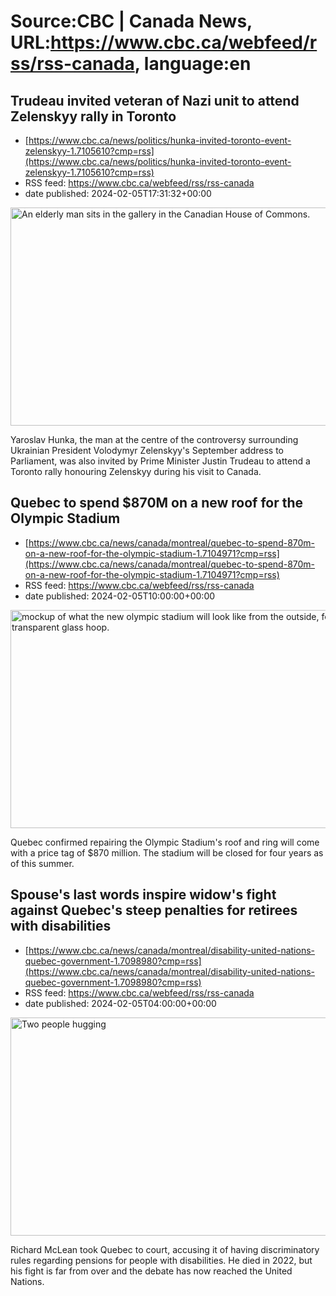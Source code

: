# Source:CBC | Canada News, URL:https://www.cbc.ca/webfeed/rss/rss-canada, language:en

## Trudeau invited veteran of Nazi unit to attend Zelenskyy rally in Toronto
 - [https://www.cbc.ca/news/politics/hunka-invited-toronto-event-zelenskyy-1.7105610?cmp=rss](https://www.cbc.ca/news/politics/hunka-invited-toronto-event-zelenskyy-1.7105610?cmp=rss)
 - RSS feed: https://www.cbc.ca/webfeed/rss/rss-canada
 - date published: 2024-02-05T17:31:32+00:00

<img alt="An elderly man sits in the gallery in the Canadian House of Commons." height="349" src="https://i.cbc.ca/1.6981693.1695934302!/cpImage/httpImage/image.jpg_gen/derivatives/16x9_620/canada-ukraine-apology.jpg" title="Yaroslav Hunka, right, waits for the arrival of Ukrainian President Volodymyr Zelenskyy in the House of Commons in Ottawa, on Sept. 22, 2023. " width="620" /><p>Yaroslav Hunka, the man at the centre of the controversy surrounding Ukrainian President Volodymyr Zelenskyy's September address to Parliament, was also invited by Prime Minister Justin Trudeau to attend a Toronto rally honouring Zelenskyy during his visit to Canada.</p>

## Quebec to spend $870M on a new roof for the Olympic Stadium
 - [https://www.cbc.ca/news/canada/montreal/quebec-to-spend-870m-on-a-new-roof-for-the-olympic-stadium-1.7104971?cmp=rss](https://www.cbc.ca/news/canada/montreal/quebec-to-spend-870m-on-a-new-roof-for-the-olympic-stadium-1.7104971?cmp=rss)
 - RSS feed: https://www.cbc.ca/webfeed/rss/rss-canada
 - date published: 2024-02-05T10:00:00+00:00

<img alt="mockup of what the new olympic stadium will look like from the outside, featuring a transparent glass hoop." height="349" src="https://i.cbc.ca/1.7104990.1707145088!/fileImage/httpImage/image.jpg_gen/derivatives/16x9_620/olympic-stadium-new-roof.jpg" title="The Olympic Stadium&apos;s new $870 million roof will be fixed, rigid and feature a transparent glass hoop." width="620" /><p>Quebec confirmed repairing the Olympic Stadium's roof and ring will come with a price tag of $870 million. The stadium will be closed for four years as of this summer.</p>

## Spouse's last words inspire widow's fight against Quebec's steep penalties for retirees with disabilities
 - [https://www.cbc.ca/news/canada/montreal/disability-united-nations-quebec-government-1.7098980?cmp=rss](https://www.cbc.ca/news/canada/montreal/disability-united-nations-quebec-government-1.7098980?cmp=rss)
 - RSS feed: https://www.cbc.ca/webfeed/rss/rss-canada
 - date published: 2024-02-05T04:00:00+00:00

<img alt="Two people hugging" height="349" src="https://i.cbc.ca/1.7099267.1706640519!/fileImage/httpImage/image.jpg_gen/derivatives/16x9_620/kevin-mclean-and-danielle-drolet.jpg" title="After Richard McLean died in 2023, his son Kevin McLean and his widow Danielle Drolet have continued the legal battle he waged against the Quebec government in 2020." width="620" /><p>Richard McLean took Quebec to court, accusing it of having discriminatory rules regarding pensions for people with disabilities. He died in 2022, but his fight is far from over and the debate has now reached the United Nations.</p>

